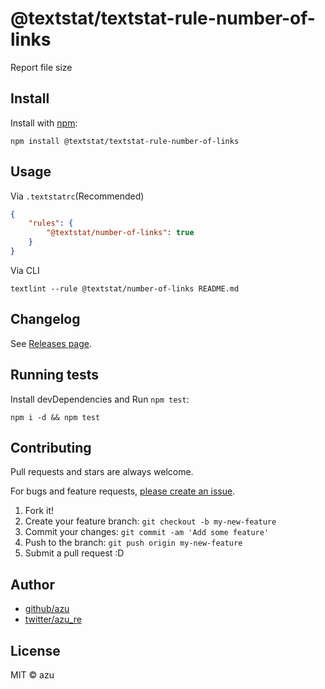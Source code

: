 # @textstat/textstat-rule-number-of-links

Report file size

## Install

Install with [npm](https://www.npmjs.com/):

    npm install @textstat/textstat-rule-number-of-links

## Usage

Via `.textstatrc`(Recommended)

```json
{
    "rules": {
        "@textstat/number-of-links": true
    }
}
```

Via CLI

```
textlint --rule @textstat/number-of-links README.md
```


## Changelog

See [Releases page](https://github.com/textlint/textstat/releases).

## Running tests

Install devDependencies and Run `npm test`:

    npm i -d && npm test

## Contributing

Pull requests and stars are always welcome.

For bugs and feature requests, [please create an issue](https://github.com/textlint/textstat/issues).

1. Fork it!
2. Create your feature branch: `git checkout -b my-new-feature`
3. Commit your changes: `git commit -am 'Add some feature'`
4. Push to the branch: `git push origin my-new-feature`
5. Submit a pull request :D

## Author

- [github/azu](https://github.com/azu)
- [twitter/azu_re](https://twitter.com/azu_re)

## License

MIT © azu
